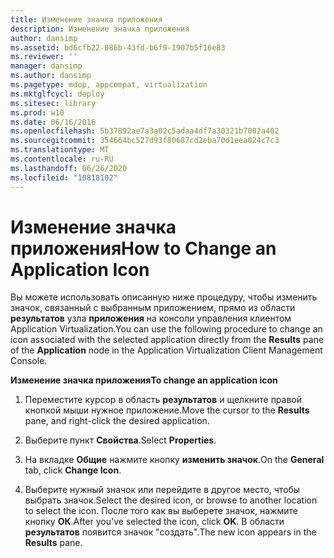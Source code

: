 ```yaml
---
title: Изменение значка приложения
description: Изменение значка приложения
author: dansimp
ms.assetid: bd6cfb22-086b-43fd-b6f9-1907b5f16e83
ms.reviewer: ''
manager: dansimp
ms.author: dansimp
ms.pagetype: mdop, appcompat, virtualization
ms.mktglfcycl: deploy
ms.sitesec: library
ms.prod: w10
ms.date: 06/16/2016
ms.openlocfilehash: 5b37892ae7a3a02c5adaa4df7a30321b7002a402
ms.sourcegitcommit: 354664bc527d93f80687cd2eba70d1eea024c7c3
ms.translationtype: MT
ms.contentlocale: ru-RU
ms.lasthandoff: 06/26/2020
ms.locfileid: "10818102"
---
```

# <span data-ttu-id="aa4d5-103">Изменение значка приложения</span><span class="sxs-lookup"><span data-stu-id="aa4d5-103">How to Change an Application Icon</span></span>


<span data-ttu-id="aa4d5-104">Вы можете использовать описанную ниже процедуру, чтобы изменить значок, связанный с выбранным приложением, прямо из области **результатов** узла **приложения** на консоли управления клиентом Application Virtualization.</span><span class="sxs-lookup"><span data-stu-id="aa4d5-104">You can use the following procedure to change an icon associated with the selected application directly from the **Results** pane of the **Application** node in the Application Virtualization Client Management Console.</span></span>

**<span data-ttu-id="aa4d5-105">Изменение значка приложения</span><span class="sxs-lookup"><span data-stu-id="aa4d5-105">To change an application icon</span></span>**

1.  <span data-ttu-id="aa4d5-106">Переместите курсор в область **результатов** и щелкните правой кнопкой мыши нужное приложение.</span><span class="sxs-lookup"><span data-stu-id="aa4d5-106">Move the cursor to the **Results** pane, and right-click the desired application.</span></span>

2.  <span data-ttu-id="aa4d5-107">Выберите пункт **Свойства**.</span><span class="sxs-lookup"><span data-stu-id="aa4d5-107">Select **Properties**.</span></span>

3.  <span data-ttu-id="aa4d5-108">На вкладке **Общие** нажмите кнопку **изменить значок**.</span><span class="sxs-lookup"><span data-stu-id="aa4d5-108">On the **General** tab, click **Change Icon**.</span></span>

4.  <span data-ttu-id="aa4d5-109">Выберите нужный значок или перейдите в другое место, чтобы выбрать значок.</span><span class="sxs-lookup"><span data-stu-id="aa4d5-109">Select the desired icon, or browse to another location to select the icon.</span></span> <span data-ttu-id="aa4d5-110">После того как вы выберете значок, нажмите кнопку **ОК**.</span><span class="sxs-lookup"><span data-stu-id="aa4d5-110">After you've selected the icon, click **OK**.</span></span> <span data-ttu-id="aa4d5-111">В области **результатов** появится значок "создать".</span><span class="sxs-lookup"><span data-stu-id="aa4d5-111">The new icon appears in the **Results** pane.</span></span>

 

 





